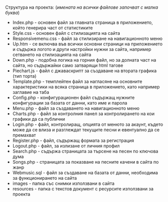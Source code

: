 Структура на проекта:
(*имената на всички файлове започват с малка буква*)
* Index.php - основен файл за главната страница в приложението, който генерира част от статистиките
* Style.css - основен файл с стилизацията на сайта
* Responsivemenu.css - файл за стилизиране на навигационното меню
* Up.htm - се включва във всички основни страници на приложението и съдържа логото и други настройки нужни за сайта, например сетването на стилизацията на сайта
* Down.php - подобна логика на горния файл, но за долната част на сайта, но съдържайки само затварящи html тагове
* Piechart.js - файл с джаваскрипт за създаване на втората графика (тип торта)
* Template.php - темплейтен файл за нагласяне на основните характеристики на всяка страница в приложението, като например заглавие на таба
* Config.php - конфигурационен файл съдържащ нужните конфигурации за базата от данни, като име и паролa
* Menu.php - файл за създаването на навигационното меню
* Charts.php - файл за контролния панел за контролирането на кои графики да са публични
* Login.php - файл, контролиращ, опцията от менюто за акаунт, където може да се влиза и разглеждат текущите песни и евентуално да се премахват
* Register.php - файл, съдържащ формата за регистрация
* Logout.php - файл, за излизане от личния профил
* Search.php - съдържа страницата за търсене на песен по ключова дума
* Songs.php - страницата за показване на песните качени в сайта по жанр
* Webmusic.sql - файл за създаване на базата от данни, необходима за функционирането на сайта
* images - папка със снимки използвани в сайта
* resources - папка с текстов документ с ресурсите използвани за проекта
